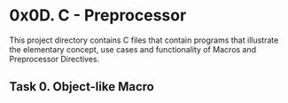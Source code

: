 
# 0x0D. C - Preprocessor

This project directory contains C files that contain programs that illustrate the elementary concept, use cases and functionality of Macros and Preprocessor Directives.


## Task 0. Object-like Macro





